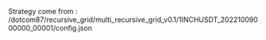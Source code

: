 Strategy come from : /dotcom87/recursive_grid/multi_recursive_grid_v0.1/1INCHUSDT_20221009000000_00001/config.json